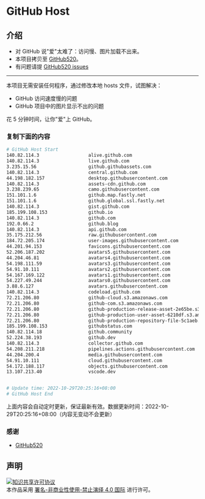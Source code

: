 # GitHub Host
## 介绍
- 对 GitHub 说"爱"太难了：访问慢、图片加载不出来。
- 本项目拷贝至 [GitHub520](https://github.com/521xueweihan/GitHub520)。
- 有问题请提 [GitHub520 issues](https://github.com/521xueweihan/GitHub520/issues/new)

---

本项目无需安装任何程序，通过修改本地 hosts 文件，试图解决：
- GitHub 访问速度慢的问题
- GitHub 项目中的图片显示不出的问题

花 5 分钟时间，让你"爱"上 GitHub。

### 复制下面的内容
```bash
# GitHub Host Start
140.82.114.3                  alive.github.com
140.82.114.3                  live.github.com
3.235.15.56                   github.githubassets.com
140.82.114.3                  central.github.com
44.198.182.157                desktop.githubusercontent.com
140.82.114.3                  assets-cdn.github.com
3.238.239.65                  camo.githubusercontent.com
151.101.1.6                   github.map.fastly.net
151.101.1.6                   github.global.ssl.fastly.net
140.82.114.3                  gist.github.com
185.199.108.153               github.io
140.82.114.3                  github.com
192.0.66.2                    github.blog
140.82.114.3                  api.github.com
35.175.212.56                 raw.githubusercontent.com
184.72.205.174                user-images.githubusercontent.com
44.201.94.153                 favicons.githubusercontent.com
52.206.187.202                avatars5.githubusercontent.com
44.204.46.81                  avatars4.githubusercontent.com
54.198.111.59                 avatars3.githubusercontent.com
54.91.10.111                  avatars2.githubusercontent.com
54.167.169.122                avatars1.githubusercontent.com
54.227.49.244                 avatars0.githubusercontent.com
3.88.6.127                    avatars.githubusercontent.com
140.82.114.3                  codeload.github.com
72.21.206.80                  github-cloud.s3.amazonaws.com
72.21.206.80                  github-com.s3.amazonaws.com
72.21.206.80                  github-production-release-asset-2e65be.s3.amazonaws.com
72.21.206.80                  github-production-user-asset-6210df.s3.amazonaws.com
72.21.206.80                  github-production-repository-file-5c1aeb.s3.amazonaws.com
185.199.108.153               githubstatus.com
140.82.114.18                 github.community
52.224.38.193                 github.dev
140.82.114.3                  collector.github.com
54.208.211.218                pipelines.actions.githubusercontent.com
44.204.200.4                  media.githubusercontent.com
54.91.10.111                  cloud.githubusercontent.com
54.172.188.117                objects.githubusercontent.com
13.107.213.40                 vscode.dev


# Update time: 2022-10-29T20:25:16+08:00
# GitHub Host End

```
上面内容会自动定时更新，保证最新有效。数据更新时间：2022-10-29T20:25:16+08:00（内容无变动不会更新）

### 感谢

- [GitHub520](https://github.com/521xueweihan/GitHub520)

## 声明
<a rel="license" href="https://creativecommons.org/licenses/by-nc-nd/4.0/deed.zh"><img alt="知识共享许可协议" style="border-width: 0" src="https://licensebuttons.net/l/by-nc-nd/4.0/88x31.png"></a><br>本作品采用 <a rel="license" href="https://creativecommons.org/licenses/by-nc-nd/4.0/deed.zh">署名-非商业性使用-禁止演绎 4.0 国际</a> 进行许可。